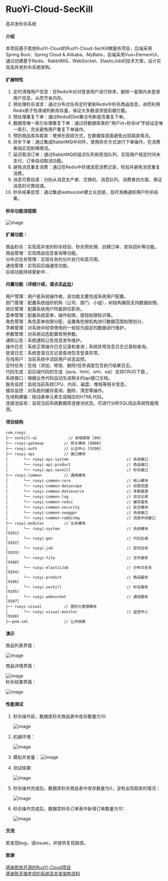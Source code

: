 # RuoYi-Cloud-SecKill
高并发秒杀系统

#### 介绍
本项目基于若依RuoYi-Cloud的RuoYi-Cloud-SecKill微服务项目，后端采用Spring Boot、Spring Cloud & Alibaba、MyBatis，前端采用Vue+ElementUI，通过创建基于Redis、RabbitMQ、WebSocket、ElasticJob的技术方案，设计实现高并发秒杀系统架构。

#### 扩展特性
1.  定时清理用户信息：在Redis中对对登录用户进行排序，删除一星期内未登录用户信息，从而节省内存。
2.  预处理秒杀请求：通过分布式任务定时更新Redis中秒杀商品信息，进而利用Redis原子性递减判断库存量，保证大多数请求提前被拦截。
3.  预处理重复下单：通过Redis的Set集合判断是否重复下单。
4.  数据库唯一索引处理重复下单：通过将数据库表的“用户id+秒杀id”字段设定唯一索引，完全避免用户重复下单操作。
5.  预防商品库存超卖：使用乐观锁方式，在数据库层面避免出现超卖情况。
6.  异步下单：通过集成RabbitMQ中间件，使用异步方式进行下单操作，在消费者端实现削峰限流。
7.  延迟取消订单：通过RabbitMQ的延迟队列和死信队列，实现用户规定时间未支付，订单自动取消功能。
8.  避免消息重复消费：通过在Redis中存储消息消费记录，校验并避免消息重复消费。
9.  消息可靠投递：分别从消息生产者、交换机、消息队列、消费者四方面，保证消息的可靠投递。
10.  秒杀结果反馈：通过集成websocket建立长连接，及时准确通知用户秒杀结果。
  
#### 秒杀功能流程图
  ![image](https://github.com/MikeForSharing/RuoYi-Cloud-SecKill/blob/main/systemResPic/%E7%A7%92%E6%9D%80%E6%B5%81%E7%A8%8B%E5%9B%BE.jpg)

  
#### 扩展功能：
  商品秒杀：实现高并发的秒杀校验、秒杀预处理、创建订单、库存回补等功能。  
  商品管理：实现商品信息查询等功能。  
  分布式任务管理：实现任务的分片执行和高可用。   
  通信管理：实现前后端通信功能。   
  后续功能持续更新中...   
    
#### 内置功能（详细介绍，请点击[此处](https://gitee.com/y_project/RuoYi-Cloud)）
  用户管理：用户是系统操作者，该功能主要完成系统用户配置。  
  部门管理：配置系统组织机构（公司、部门、小组），树结构展现支持数据权限。  
  岗位管理：配置系统用户所属担任职务。  
  菜单管理：配置系统菜单，操作权限，按钮权限标识等。  
  角色管理：角色菜单权限分配、设置角色按机构进行数据范围权限划分。  
  字典管理：对系统中经常使用的一些较为固定的数据进行维护。  
  参数管理：对系统动态配置常用参数。  
  通知公告：系统通知公告信息发布维护。  
  操作日志：系统正常操作日志记录和查询；系统异常信息日志记录和查询。  
  登录日志：系统登录日志记录查询包含登录异常。  
  在线用户：当前系统中活跃用户状态监控。  
  定时任务：在线（添加、修改、删除)任务调度包含执行结果日志。  
  代码生成：前后端代码的生成（java、html、xml、sql）支持CRUD下载 。  
  系统接口：根据业务代码自动生成相关的api接口文档。  
  服务监控：监视当前系统CPU、内存、磁盘、堆栈等相关信息。  
  缓存监控：对系统的缓存查询，删除、清空等操作。  
  在线构建器：拖动表单元素生成相应的HTML代码。  
  连接池监视：监视当前系统数据库连接池状态，可进行分析SQL找出系统性能瓶颈。  
  
#### 项目结构
~~~
com.ruoyi     
├── seckill-ui              // 前端框架 [80]
├── ruoyi-gateway         // 网关模块 [8080]
├── ruoyi-auth            // 认证中心 [9200]
├── ruoyi-api             // 接口模块
│       └── ruoyi-api-system                          // 系统接口
│       └── ruoyi-api-product                         // 商品接口
│       └── ruoyi-api-seckill                         // 秒杀接口
├── ruoyi-common          // 通用模块
│       └── ruoyi-common-core                         // 核心模块
│       └── ruoyi-common-datascope                    // 权限范围
│       └── ruoyi-common-datasource                   // 多数据源
│       └── ruoyi-common-log                          // 日志记录
│       └── ruoyi-common-redis                        // 缓存服务
│       └── ruoyi-common-security                     // 安全模块
│       └── ruoyi-common-swagger                      // 系统接口
│       └── ruoyi-common-rabbitmq                     // 消息中间接口
├── ruoyi-modules         // 业务模块
│       └── ruoyi-system                              // 系统模块 [9201]
│       └── ruoyi-gen                                 // 代码生成 [9202]
│       └── ruoyi-job                                 // 定时任务 [9203]
│       └── ruoyi-file                                // 文件服务 [9300]
│       └── ruoyi-elasticJob                          // 分布式任务 [9204]
│       └── ruoyi-product                             // 商品服务 [9206]
│       └── ruoyi-seckill                             // 秒杀服务 [9205]
│       └── ruoyi-websocket                           // 通信服务 [9207]  
├── ruoyi-visual          // 图形化管理模块
│       └── ruoyi-visual-monitor                      // 监控中心 [9100]
├──pom.xml                // 公共依赖
~~~
  
#### 演示  
商品列表界面：  
  
 ![image](https://github.com/MikeForSharing/RuoYi-Cloud-SecKill/blob/main/systemResPic/%E5%89%8D%E7%AB%AF-%E5%95%86%E5%93%81%E5%88%97%E8%A1%A8%E7%95%8C%E9%9D%A2.png)
   
商品详情界面：  
  
 ![image](https://github.com/MikeForSharing/RuoYi-Cloud-SecKill/blob/main/systemResPic/%E5%89%8D%E7%AB%AF-%E5%95%86%E5%93%81%E8%AF%A6%E6%83%85%E7%95%8C%E9%9D%A2.png)  
秒杀结果界面：  
  
 ![image](https://github.com/MikeForSharing/RuoYi-Cloud-SecKill/blob/main/systemResPic/%E5%89%8D%E7%AB%AF-%E7%A7%92%E6%9D%80%E7%BB%93%E6%9E%9C%E7%95%8C%E9%9D%A2.png)  
    
#### 性能测试

1.  秒杀操作前，数据库秒杀商品表中库存数量为10:
  
    ![image]()  

2.  机器环境：
     
    ![image]()  

3.  模拟并发量：
    ![image]()  
    
4.  测试结果:
      
    ![image]()  
  
5.  秒杀操作完成后，数据库秒杀商品表中库存数量为0，没有出现超卖的情况：
     
    ![image]()  

6.  秒杀操作完成后，数据库秒杀订单表中新增订单数量为10：
      
    ![image]()  
    
#### 交流
若发现bug，请issues，并提供复现路径。  
  
#### 致谢  
[感谢若依开源的RuoYi-Cloud项目](https://gitee.com/y_project/RuoYi-Cloud)  
[感谢陈天狼老师的系统高并发架构资料](https://space.bilibili.com/98307693)


